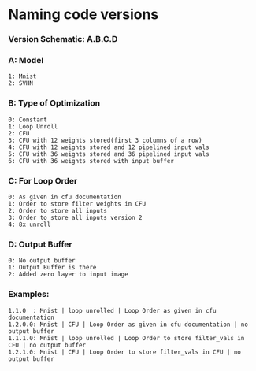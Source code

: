 # Naming code versions
### Version Schematic: A.B.C.D
### A: Model
	1: Mnist
	2: SVHN

### B: Type of Optimization
	0: Constant 
	1: Loop Unroll
	2: CFU
	3: CFU with 12 weights stored(first 3 columns of a row)
	4: CFU with 12 weights stored and 12 pipelined input vals
	5: CFU with 36 weights stored and 36 pipelined input vals 
	6: CFU with 36 weights stored with input buffer

### C: For Loop Order
	0: As given in cfu documentation
	1: Order to store filter weights in CFU
	2: Order to store all inputs
	3: Order to store all inputs version 2
	4: 8x unroll 

### D: Output Buffer
	0: No output buffer
	1: Output Buffer is there
	2: Added zero layer to input image

### Examples:
	1.1.0  : Mnist | loop unrolled | Loop Order as given in cfu documentation
	1.2.0.0: Mnist | CFU | Loop Order as given in cfu documentation | no output buffer
	1.1.1.0: Mnist | loop unrolled | Loop Order to store filter_vals in CFU | no output buffer
	1.2.1.0: Mnist | CFU | Loop Order to store filter_vals in CFU | no output buffer
